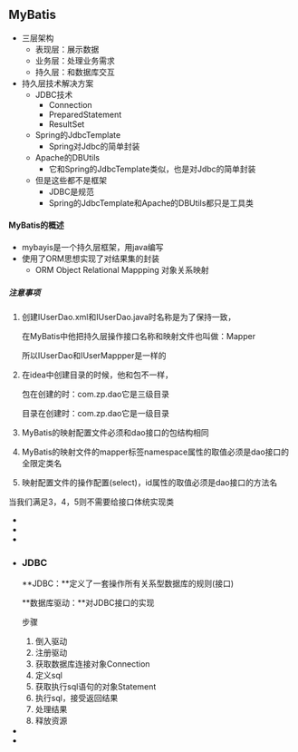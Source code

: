 ## MyBatis

* 三层架构
  * 表现层：展示数据
  * 业务层：处理业务需求
  * 持久层：和数据库交互
* 持久层技术解决方案
  * JDBC技术
    * Connection
    * PreparedStatement
    * ResultSet
  * Spring的JdbcTemplate
    * Spring对Jdbc的简单封装
  * Apache的DBUtils
    * 它和Spring的JdbcTemplate类似，也是对Jdbc的简单封装
  * 但是这些都不是框架
    * JDBC是规范
    * Spring的JdbcTemplate和Apache的DBUtils都只是工具类

#### MyBatis的概述

* mybayis是一个持久层框架，用java编写
* 使用了ORM思想实现了对结果集的封装
  * ORM	Object Relational Mappping 对象关系映射

##### 注意事项

1. 创建IUserDao.xml和IUserDao.java时名称是为了保持一致，

   在MyBatis中他把持久层操作接口名称和映射文件也叫做：Mapper

   所以IUserDao和IUserMappper是一样的

2. 在idea中创建目录的时候，他和包不一样，

   包在创建的时：com.zp.dao它是三级目录

   目录在创建时：com.zp.dao它是一级目录

3. MyBatis的映射配置文件必须和dao接口的包结构相同

4. MyBatis的映射文件的mapper标签namespace属性的取值必须是dao接口的全限定类名

5. 映射配置文件的操作配置(select)，id属性的取值必须是dao接口的方法名

当我们满足3，4，5则不需要给接口体统实现类









* 

* 

* 

* ### JDBC

  **JDBC：**定义了一套操作所有关系型数据库的规则(接口)

  **数据库驱动：**对JDBC接口的实现

  步骤

  1. 倒入驱动
  2. 注册驱动
  3. 获取数据库连接对象Connection
  4. 定义sql
  5. 获取执行sql语句的对象Statement
  6. 执行sql，接受返回结果
  7. 处理结果
  8. 释放资源

* 

* 